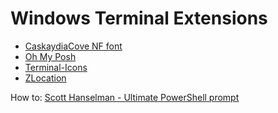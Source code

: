 # Windows Terminal Extensions

- [CaskaydiaCove NF font](https://github.com/ryanoasis/nerd-fonts/releases/)
- [Oh My Posh](https://ohmyposh.dev/)
- [Terminal-Icons](https://github.com/devblackops/Terminal-Icons)
- [ZLocation](https://github.com/vors/ZLocation)

How to: [Scott Hanselman - Ultimate PowerShell prompt](https://www.hanselman.com/blog/my-ultimate-powershell-prompt-with-oh-my-posh-and-the-windows-terminal)
